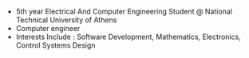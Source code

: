 - 5th year Electrical And Computer Engineering Student @ National Technical University of Athens
- Computer engineer
- Interests Include : Software Development, Mathematics, Electronics, Control Systems Design

<!---
PanagiotisPrountzosCS/PanagiotisPrountzosCS is a ✨ special ✨ repository because its `README.md` (this file) appears on your GitHub profile.
You can click the Preview link to take a look at your changes.
--->
